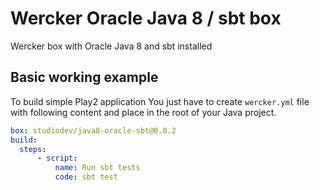 Wercker Oracle Java 8 / sbt box
=========================

Wercker box with Oracle Java 8 and sbt installed

Basic working example 
---------------------

To build simple Play2 application You just have to create ```wercker.yml``` file with following content and place in the root of your Java project.

```yml
box: studiodev/java8-oracle-sbt@0.0.2
build:
  steps:
      - script:
          name: Run sbt tests
          code: sbt test
```


